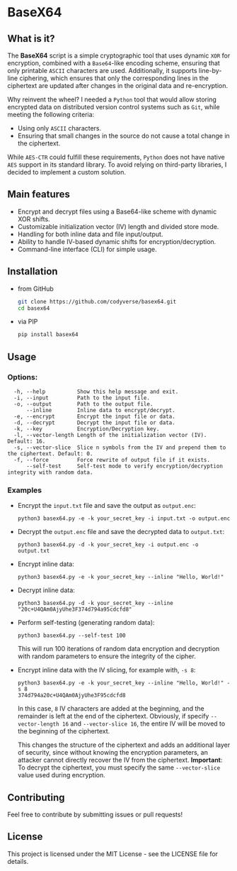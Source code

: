# BaseX64

## What is it?

The **BaseX64** script is a simple cryptographic tool that uses dynamic `XOR` for encryption, combined with a `Base64`-like encoding scheme, ensuring that only printable `ASCII` characters are used. Additionally, it supports line-by-line ciphering, which ensures that only the corresponding lines in the ciphertext are updated after changes in the original data and re-encryption.

Why reinvent the wheel? I needed a `Python` tool that would allow storing encrypted data on distributed version control systems such as `Git`, while meeting the following criteria:

  - Using only `ASCII` characters.
  - Ensuring that small changes in the source do not cause a total change in the ciphertext.

While `AES-CTR` could fulfill these requirements, `Python` does not have native `AES` support in its standard library. To avoid relying on third-party libraries, I decided to implement a custom solution.

## Main features

  - Encrypt and decrypt files using a Base64-like scheme with dynamic XOR shifts.
  - Customizable initialization vector (IV) length and divided store mode.
  - Handling for both inline data and file input/output.
  - Ability to handle IV-based dynamic shifts for encryption/decryption.
  - Command-line interface (CLI) for simple usage.

## Installation

- from GitHub
  ```bash
  git clone https://github.com/codyverse/basex64.git
  cd basex64
  ```

- via PIP
  ```bash
  pip install basex64
  ```

## Usage

### Options:

```
  -h, --help          Show this help message and exit.
  -i, --input         Path to the input file.
  -o, --output        Path to the output file.
      --inline        Inline data to encrypt/decrypt.
  -e, --encrypt       Encrypt the input file or data.
  -d, --decrypt       Decrypt the input file or data.
  -k, --key           Encryption/Decryption key.
  -l, --vector-length Length of the initialization vector (IV). Default: 16.
  -s, --vector-slice  Slice n symbols from the IV and prepend them to the ciphertext. Default: 0.
  -f, --force         Force rewrite of output file if it exists.
      --self-test     Self-test mode to verify encryption/decryption integrity with random data.
```

### Examples

- Encrypt the `input.txt` file and save the output as `output.enc`:
  ```
  python3 basex64.py -e -k your_secret_key -i input.txt -o output.enc
  ```

- Decrypt the `output.enc` file and save the decrypted data to `output.txt`:
  ```
  python3 basex64.py -d -k your_secret_key -i output.enc -o output.txt
  ```

- Encrypt inline data:
  ```
  python3 basex64.py -e -k your_secret_key --inline "Hello, World!"
  ```

- Decrypt inline data:
  ```
  python3 basex64.py -d -k your_secret_key --inline "20c+U4QAm0AjyUhe3F374d794a95cdcfd8"
  ```

- Perform self-testing (generating random data):
  ```
  python3 basex64.py --self-test 100
  ```
  This will run 100 iterations of random data encryption and decryption with random parameters to ensure the integrity of the cipher.

- Encrypt inline data with the IV slicing, for example with, `-s 8`:
  ```
  python3 basex64.py -e -k your_secret_key --inline "Hello, World!" -s 8
  374d794a20c+U4QAm0AjyUhe3F95cdcfd8
  ```
  In this case, `8` IV characters are added at the beginning, and the remainder is left at the end of the ciphertext. Obviously, if specify `--vector-length 16` and `--vector-slice 16`, the entire IV will be moved to the beginning of the ciphertext.

  This changes the structure of the ciphertext and adds an additional layer of security, since without knowing the encryption parameters, an attacker cannot directly recover the IV from the ciphertext.
  **Important**: To decrypt the ciphertext, you must specify the same `--vector-slice` value used during encryption.

## Contributing

Feel free to contribute by submitting issues or pull requests!

## License

This project is licensed under the MIT License - see the LICENSE file for details.
